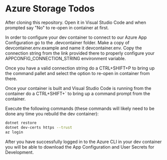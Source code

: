 # Azure Storage Todos
After cloning this repository. Open it in Visual Studio Code and when prompted say "No" to re-open in container at first. 

In order to configure your dev container to connect to our Azure App Configuration go to the .devcontainer folder. Make a copy of devcontainer.env.example and name it devcontainer.env. Copy the connection string from the link provided there to properly configure your APPCONFIG_CONNECTION_STRING environment variable.

Once you have a valid connection string do a CTRL+SHIFT+P to bring up the command pallet and select the option to re-open in container from there.

Once your container is built and Visual Studio Code is running from the container do a CTRL+SHIFT+` to bring up a command prompt from the container.

Execute the following commands (these commands will likely need to be done any time you rebuild the dev container):

```bash
dotnet restore
dotnet dev-certs https --trust
az login
```

After you have successfully logged in to the Azure CLI in your dev container you will be able to download the App Configuration and User Secrets for Development.